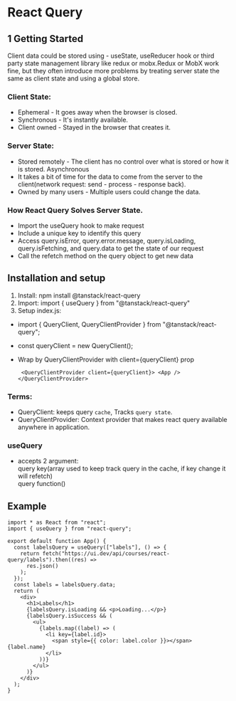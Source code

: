 # React Query

## 1 Getting Started

Client data could be stored using - useState, useReducer hook or third party state management library like redux or mobx.Redux or MobX work fine, but they often introduce more problems by treating server state the same as client state and using a global store.

### Client State:

- Ephemeral - It goes away when the browser is closed.
- Synchronous - It's instantly available.
- Client owned - Stayed in the browser that creates it.

### Server State:

- Stored remotely - The client has no control over what is stored or how it is stored.
  Asynchronous
- It takes a bit of time for the data to come from the server to the client(network request: send - process - response back).
- Owned by many users - Multiple users could change the data.

### How React Query Solves Server State.

- Import the useQuery hook to make request
- Include a unique key to identify this query
- Access query.isError, query.error.message, query.isLoading, query.isFetching, and query.data to get the state of our request
- Call the refetch method on the query object to get new data

## Installation and setup

1.  Install: npm install @tanstack/react-query
2.  Import: import { useQuery } from "@tanstack/react-query"
3.  Setup index.js:

- import { QueryClient, QueryClientProvider } from "@tanstack/react-query";
- const queryClient = new QueryClient();

- Wrap <app/> by QueryClientProvider with client={queryClient} prop

  ` <QueryClientProvider client={queryClient}>
  <App />
</QueryClientProvider>`

### Terms:

- QueryClient: keeps query `cache`, Tracks `query state`.
- QueryClientProvider: Context provider that makes react query available anywhere in application.

### useQuery

- accepts 2 argument:  
  query key(array used to keep track query in the cache, if key change it will refetch)  
  query function()
  
## Example 
```  
import * as React from "react";
import { useQuery } from "react-query";

export default function App() {
  const labelsQuery = useQuery(["labels"], () => {
    return fetch("https://ui.dev/api/courses/react-query/labels").then((res) =>
      res.json()
    );
  });
  const labels = labelsQuery.data;
  return (
    <div>
      <h1>Labels</h1>
      {labelsQuery.isLoading && <p>Loading...</p>}
      {labelsQuery.isSuccess && (
        <ul>
          {labels.map((label) => (
            <li key={label.id}>
              <span style={{ color: label.color }}></span> {label.name}
            </li>
          ))}
        </ul>
      )}
    </div>
  );
}  
```

